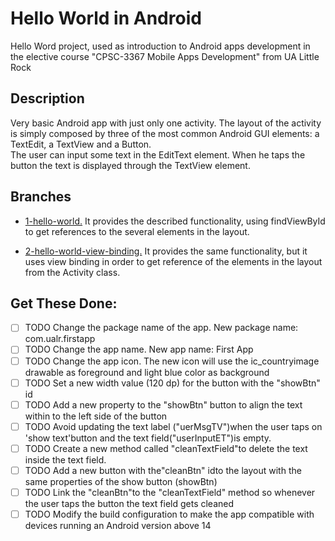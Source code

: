 # Hello World in Android

Hello Word project, used as introduction to Android apps development in the elective course &quot;CPSC-3367 Mobile Apps Development&quot; from UA Little Rock

## Description

Very basic Android app with just only one activity. The layout of the activity is simply composed by three of the most common Android GUI elements: a TextEdit, a TextView and a Button.  
The user can input some text in the EditText element. When he taps the button the text is displayed through the TextView element.

## Branches

- <ins>1-hello-world.</ins> It provides the described functionality, using findViewById to get references to the several elements in the layout.
  
- <ins>2-hello-world-view-binding.</ins> It provides the same functionality, but it uses view binding in order to get reference of the elements in the layout from the Activity class.

## Get These Done:
- [ ] TODO Change the package name of the app. New package name: com.ualr.firstapp
- [ ] TODO Change the app name. New app name: First App
- [ ] TODO Change the app icon. The new icon will use the ic_countryimage drawable as foreground and light blue color as background
- [ ] TODO Set a new width value (120 dp) for the button with the "showBtn" id
- [ ] TODO Add a new property to the "showBtn" button to align the text within to the left side of the button
- [ ] TODO Avoid updating the text label ("uerMsgTV")when the user taps on 'show text'button and the text field("userInputET")is empty.
- [ ] TODO Create a new method called "cleanTextField"to delete the text inside the text field.
- [ ] TODO Add a new button with the"cleanBtn" idto the layout with the same properties of the show button (showBtn)
- [ ] TODO Link the "cleanBtn"to the "cleanTextField" method so whenever the user taps the button the text field gets cleaned
- [ ] TODO Modify the build configuration to make the app compatible with devices running an Android version above 14
